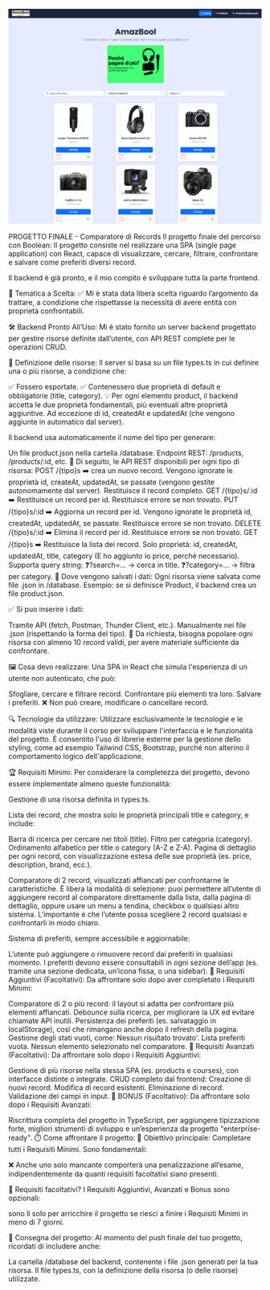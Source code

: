 ![Screenshot della homepage](public/img/Progetto.png)

PROGETTO FINALE - Comparatore di Records
Il progetto finale del percorso con Boolean:
Il progetto consiste nel realizzare una SPA (single page application) con React, capace di visualizzare, cercare, filtrare, confrontare e salvare come preferiti diversi record.

Il backend è già pronto, e il mio compito è sviluppare tutta la parte frontend.

🎨 Tematica a Scelta:
✅ Mi è stata data libera scelta riguardo l’argomento da trattare, a condizione che rispettasse la necessità di avere entità con proprietà confrontabili.

🛠️ Backend Pronto All’Uso:
Mi è stato fornito un server backend progettato per gestire risorse definite dall’utente, con API REST complete per le operazioni CRUD.

🔧 Definizione delle risorse:
Il server si basa su un file types.ts in cui definire una o più risorse, a condizione che:

✅ Fossero esportate.
✅ Contenessero due proprietà di default e obbligatorie (title, category).
💡 Per ogni elemento product, il backend accetta le due proprietà fondamentali, più eventuali altre proprietà aggiuntive. Ad eccezione di id, createdAt e updatedAt (che vengono aggiunte in automatico dal server).

Il backend usa automaticamente il nome del tipo per generare:

Un file product.json nella cartella /database.
Endpoint REST: /products, /products/:id, etc.
🔧 Di seguito, le API REST disponibili per ogni tipo di risorsa:
POST /{tipo}s ➡️ crea un nuovo record. Vengono ignorate le proprietà id, createAt, updatedAt, se passate (vengono gestite autonomamente dal server). Restituisce il record completo.
GET /{tipo}s/:id ➡️ Restituisce un record per id. Restituisce errore se non trovato.
PUT /{tipo}s/:id ➡️ Aggiorna un record per id. Vengono ignorate le proprietà id, createdAt, updatedAt, se passate. Restituisce errore se non trovato.
DELETE /{tipo}s/:id ➡️ Elimina il record per id. Restituisce errore se non trovato.
GET /{tipo}s ➡️ Restituisce la lista dei record. Solo proprietà: id, createdAt, updatedAt, title, category (E ho aggiunto io price, perché necessario). Supporta query string:
❓​?search=... → cerca in title.
❓​?category=... → filtra per category.
🔧 Dove vengono salvati i dati:
Ogni risorsa viene salvata come file .json in /database. Esempio: se si definisce Product, il backend crea un file product.json.

✅ Si puo inserire i dati:

Tramite API (fetch, Postman, Thunder Client, etc.).
Manualmente nei file .json (rispettando la forma del tipo).
📌 Da richiesta, bisogna popolare ogni risorsa con almeno 10 record validi, per avere materiale sufficiente da confrontare.

🖼️ Cosa devo realizzare:
Una SPA in React che simula l'esperienza di un utente non autenticato, che può:

Sfogliare, cercare e filtrare record.
Confrontare più elementi tra loro.
Salvare i preferiti.
❌ Non può creare, modificare o cancellare record.

🔍 Tecnologie da utilizzare:
Utilizzare esclusivamente le tecnologie e le modalità viste durante il corso per sviluppare l'interfaccia e le funzionalità del progetto. È consentito l'uso di librerie esterne per la gestione dello styling, come ad esempio Tailwind CSS, Bootstrap, purché non alterino il comportamento logico dell'applicazione.

🏆 Requisiti Minimi:
Per considerare la completezza del progetto, devono essere implementate almeno queste funzionalità:

Gestione di una risorsa definita in types.ts.

Lista dei record, che mostra solo le proprietà principali title e category, e include:

Barra di ricerca per cercare nei titoli (title).
Filtro per categoria (category).
Ordinamento alfabetico per title o category (A-Z e Z-A).
Pagina di dettaglio per ogni record, con visualizzazione estesa delle sue proprietà (es. price, description, brand, ecc.).

Comparatore di 2 record, visualizzati affiancati per confrontarne le caratteristiche. È libera la modalità di selezione: puoi permettere all’utente di aggiungere record al comparatore direttamente dalla lista, dalla pagina di dettaglio, oppure usare un menu a tendina, checkbox o qualsiasi altro sistema. L’importante è che l’utente possa scegliere 2 record qualsiasi e confrontarli in modo chiaro.

Sistema di preferiti, sempre accessibile e aggiornabile:

L’utente può aggiungere o rimuovere record dai preferiti in qualsiasi momento.
I preferiti devono essere consultabili in ogni sezione dell’app (es. tramite una sezione dedicata, un’icona fissa, o una sidebar).
🎯 Requisiti Aggiuntivi (Facoltativi):
Da affrontare solo dopo aver completato i Requisiti Minimi:

Comparatore di 2 o più record: il layout si adatta per confrontare più elementi affiancati.
Debounce sulla ricerca, per migliorare la UX ed evitare chiamate API inutili.
Persistenza dei preferiti (es. salvataggio in localStorage), così che rimangano anche dopo il refresh della pagina.
Gestione degli stati vuoti, come:
Nessun risultato trovato'.
Lista preferiti vuota.
Nessun elemento selezionato nel comparatore.
🎯 Requisiti Avanzati (Facoltativi):
Da affrontare solo dopo i Requisiti Aggiuntivi:

Gestione di più risorse nella stessa SPA (es. products e courses), con interfacce distinte o integrate.
CRUD completo dal frontend:
Creazione di nuovi record.
Modifica di record esistenti.
Eliminazione di record.
Validazione dei campi in input.
🎯 BONUS (Facoltativo):
Da affrontare solo dopo i Requisiti Avanzati:

Riscrittura completa del progetto in TypeScript, per aggiungere tipizzazione forte, migliori strumenti di sviluppo e un’esperienza da progetto "enterprise-ready".
⏱️ Come affrontare il progetto:
📌 Obiettivo principale:
Completare tutti i Requisiti Minimi. Sono fondamentali:

❌ Anche uno solo mancante comporterà una penalizzazione all’esame, indipendentemente da quanti requisiti facoltativi siano presenti.

📌 Requisiti facoltativi?
I Requisiti Aggiuntivi, Avanzati e Bonus sono opzionali:

sono lì solo per arricchire il progetto se riesci a finire i Requisiti Minimi in meno di 7 giorni.

📌 Consegna del progetto:
Al momento del push finale del tuo progetto, ricordati di includere anche:

La cartella /database del backend, contenente i file .json generati per la tua risorsa.
Il file types.ts, con la definizione della risorsa (o delle risorse) utilizzate.
